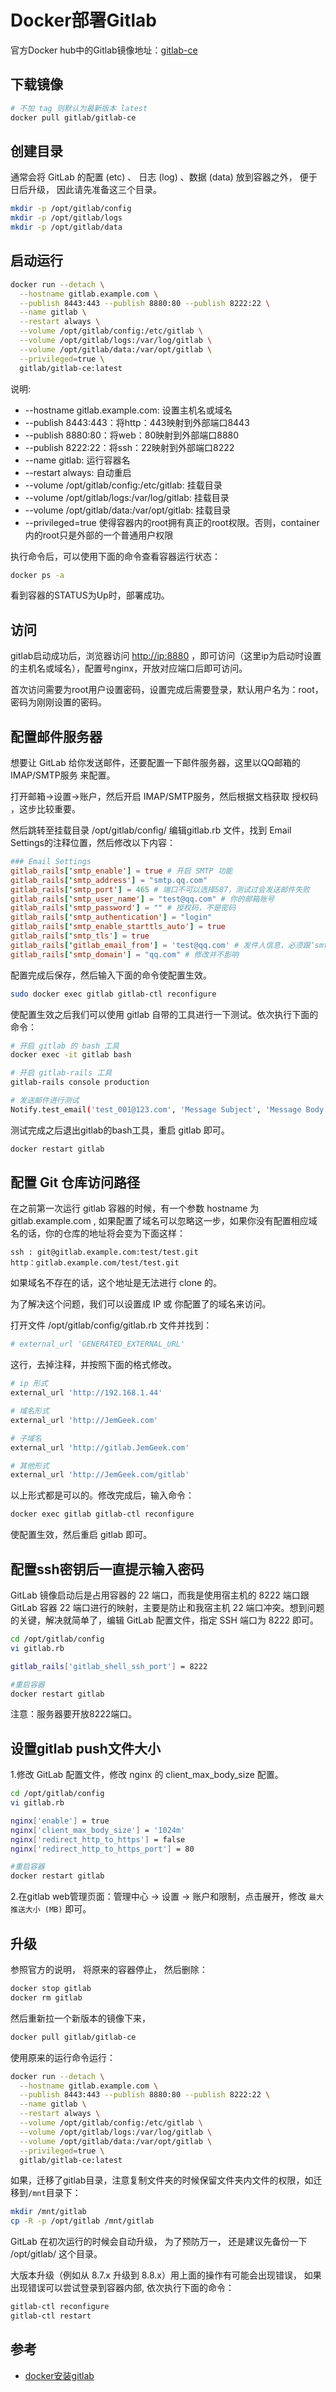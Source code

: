 # Docker部署Gitlab

官方Docker hub中的Gitlab镜像地址：[gitlab-ce](https://hub.docker.com/r/gitlab/gitlab-ce)

## 下载镜像

```bash
# 不加 tag 则默认为最新版本 latest
docker pull gitlab/gitlab-ce
```

## 创建目录

通常会将 GitLab 的配置 (etc) 、 日志 (log) 、数据 (data) 放到容器之外， 便于日后升级， 因此请先准备这三个目录。

```bash
mkdir -p /opt/gitlab/config
mkdir -p /opt/gitlab/logs
mkdir -p /opt/gitlab/data
```

## 启动运行

```bash
docker run --detach \
  --hostname gitlab.example.com \
  --publish 8443:443 --publish 8880:80 --publish 8222:22 \
  --name gitlab \
  --restart always \
  --volume /opt/gitlab/config:/etc/gitlab \
  --volume /opt/gitlab/logs:/var/log/gitlab \
  --volume /opt/gitlab/data:/var/opt/gitlab \
  --privileged=true \
  gitlab/gitlab-ce:latest
```

说明:

- --hostname gitlab.example.com: 设置主机名或域名
- --publish 8443:443：将http：443映射到外部端口8443
- --publish 8880:80：将web：80映射到外部端口8880
- --publish 8222:22：将ssh：22映射到外部端口8222
- --name gitlab: 运行容器名
- --restart always: 自动重启
- --volume /opt/gitlab/config:/etc/gitlab: 挂载目录
- --volume /opt/gitlab/logs:/var/log/gitlab: 挂载目录
- --volume /opt/gitlab/data:/var/opt/gitlab: 挂载目录
- --privileged=true 使得容器内的root拥有真正的root权限。否则，container内的root只是外部的一个普通用户权限

执行命令后，可以使用下面的命令查看容器运行状态：

```bash
docker ps -a
```

看到容器的STATUS为Up时，部署成功。

## 访问

gitlab启动成功后，浏览器访问 <http://ip:8880> ，即可访问（这里ip为启动时设置的主机名或域名），配置号nginx，开放对应端口后即可访问。

首次访问需要为root用户设置密码，设置完成后需要登录，默认用户名为：root， 密码为刚刚设置的密码。

## 配置邮件服务器

想要让 GitLab 给你发送邮件，还要配置一下邮件服务器，这里以QQ邮箱的 IMAP/SMTP服务 来配置。

打开邮箱->设置->账户，然后开启 IMAP/SMTP服务，然后根据文档获取 授权码 ，这步比较重要。

然后跳转至挂载目录 /opt/gitlab/config/ 编辑gitlab.rb 文件，找到 Email Settings的注释位置，然后修改以下内容：

```conf
### Email Settings
gitlab_rails['smtp_enable'] = true # 开启 SMTP 功能
gitlab_rails['smtp_address'] = "smtp.qq.com"
gitlab_rails['smtp_port'] = 465 # 端口不可以选择587，测试过会发送邮件失败
gitlab_rails['smtp_user_name'] = "test@qq.com" # 你的邮箱账号
gitlab_rails['smtp_password'] = "" # 授权码，不是密码
gitlab_rails['smtp_authentication'] = "login"
gitlab_rails['smtp_enable_starttls_auto'] = true
gitlab_rails['smtp_tls'] = true
gitlab_rails['gitlab_email_from'] = 'test@qq.com' # 发件人信息，必须跟‘smtp_user_name’保持一致，否则报错
gitlab_rails['smtp_domain'] = "qq.com" # 修改并不影响 
```

配置完成后保存，然后输入下面的命令使配置生效。

```bash
sudo docker exec gitlab gitlab-ctl reconfigure
```

使配置生效之后我们可以使用 gitlab 自带的工具进行一下测试。依次执行下面的命令：

```bash
# 开启 gitlab 的 bash 工具
docker exec -it gitlab bash

# 开启 gitlab-rails 工具
gitlab-rails console production

# 发送邮件进行测试
Notify.test_email('test_001@123.com', 'Message Subject', 'Message Body').deliver_now
```

测试完成之后退出gitlab的bash工具，重启 gitlab 即可。

```bash
docker restart gitlab
```

## 配置 Git 仓库访问路径

在之前第一次运行 gitlab 容器的时候，有一个参数 hostname 为 gitlab.example.com , 如果配置了域名可以忽略这一步，如果你没有配置相应域名的话，你的仓库的地址将会变为下面这样：

```text
ssh : git@gitlab.example.com:test/test.git
http：gitlab.example.com/test/test.git
```

如果域名不存在的话，这个地址是无法进行 clone 的。

为了解决这个问题，我们可以设置成 IP 或 你配置了的域名来访问。

打开文件 /opt/gitlab/config/gitlab.rb 文件并找到：

```bash
# external_url 'GENERATED_EXTERNAL_URL'
```

这行，去掉注释，并按照下面的格式修改。

```bash
# ip 形式
external_url 'http://192.168.1.44'

# 域名形式
external_url 'http://JemGeek.com'

# 子域名
external_url 'http://gitlab.JemGeek.com'

# 其他形式
external_url 'http://JemGeek.com/gitlab'
```

以上形式都是可以的。修改完成后，输入命令：

```bash
docker exec gitlab gitlab-ctl reconfigure
```

使配置生效，然后重启 gitlab 即可。

## 配置ssh密钥后一直提示输入密码

GitLab 镜像启动后是占用容器的 22 端口，而我是使用宿主机的 8222 端口跟 GitLab 容器 22 端口进行的映射，主要是防止和我宿主机 22 端口冲突。想到问题的关键，解决就简单了，编辑 GitLab 配置文件，指定 SSH 端口为 8222 即可。

```bash
cd /opt/gitlab/config
vi gitlab.rb

gitlab_rails['gitlab_shell_ssh_port'] = 8222

#重启容器
docker restart gitlab
```

注意：服务器要开放8222端口。

## 设置gitlab push文件大小

1.修改 GitLab 配置文件，修改 nginx 的 client_max_body_size 配置。

```bash
cd /opt/gitlab/config
vi gitlab.rb

nginx['enable'] = true
nginx['client_max_body_size'] = '1024m'
nginx['redirect_http_to_https'] = false
nginx['redirect_http_to_https_port'] = 80

#重启容器
docker restart gitlab
```

2.在gitlab web管理页面：管理中心 -> 设置 -> 账户和限制，点击展开，修改 `最大推送大小 (MB)` 即可。

## 升级

参照官方的说明， 将原来的容器停止， 然后删除：

```bash
docker stop gitlab
docker rm gitlab
```

然后重新拉一个新版本的镜像下来，

```bash
docker pull gitlab/gitlab-ce
```

使用原来的运行命令运行：

```bash
docker run --detach \
  --hostname gitlab.example.com \
  --publish 8443:443 --publish 8880:80 --publish 8222:22 \
  --name gitlab \
  --restart always \
  --volume /opt/gitlab/config:/etc/gitlab \
  --volume /opt/gitlab/logs:/var/log/gitlab \
  --volume /opt/gitlab/data:/var/opt/gitlab \
  --privileged=true \
  gitlab/gitlab-ce:latest
```

如果，迁移了gitlab目录，注意复制文件夹的时候保留文件夹内文件的权限，如迁移到`/mnt`目录下：

```bash
mkdir /mnt/gitlab
cp -R -p /opt/gitlab /mnt/gitlab
```

GitLab 在初次运行的时候会自动升级， 为了预防万一， 还是建议先备份一下 /opt/gitlab/ 这个目录。

大版本升级（例如从 8.7.x 升级到 8.8.x）用上面的操作有可能会出现错误， 如果出现错误可以尝试登录到容器内部, 依次执行下面的命令：

```bash
gitlab-ctl reconfigure
gitlab-ctl restart
```

## 参考

- [docker安装gitlab](https://segmentfault.com/a/1190000019772866)
